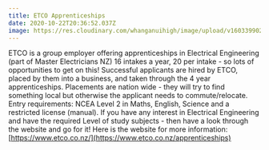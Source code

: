 ```yaml
---
title: ETCO Apprenticeships
date: 2020-10-22T20:36:52.037Z
image: https://res.cloudinary.com/whanganuihigh/image/upload/v1603399026/Events/ETCO_Apprenticeships_23.10.2020_ETCO_Logo.jpg
---
```

ETCO is a group employer offering apprenticeships in Electrical Engineering (part of Master Electricians NZ) 16 intakes a year, 20 per intake - so lots of opportunities to get on this! Successful applicants are hired by ETCO, placed by them into a business, and taken through the 4 year apprenticeships. Placements are nation wide - they will try to find something local but otherwise the applicant needs to commute/relocate. Entry requirements: NCEA Level 2 in Maths, English, Science and a restricted license (manual). If you have any interest in Electrical Engineering and have the required Level of study subjects - then have a look through the website and go for it! Here is the website for more information: [https://www.etco.co.nz/](https://www.etco.co.nz/apprenticeships)